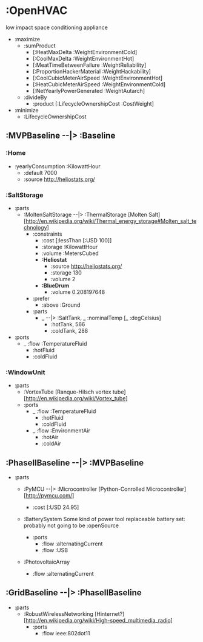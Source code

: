 # :OpenHVAC
low impact space conditioning appliance

- :maximize
    - :sumProduct
        - [:HeatMaxDelta :WeightEnvironmentCold]
        - [:CoolMaxDelta :WeightEnvironmentHot]
        - [:MeatTimeBetweenFailure :WeightReliability]
        - [:ProportionHackerMaterial :WeightHackability]
        - [:CoolCubicMeterAirSpeed :WeightEnvironmentHot]
        - [:HeatCubicMeterAirSpeed :WeightEnvironmentCold]
        - [:NetYearlyPowerGenerated :WeightAutarch]
    - :divideBy
        - :product [:LifecycleOwnershipCost :CostWeight]
- :minimize
    - :LifecycleOwnershipCost


## :MVPBaseline --|> :Baseline

### :Home
- :yearlyConsumption :KilowattHour
    - :default 7000
    - :source http://heliostats.org/

### :SaltStorage
- :parts
    - :MoltenSaltStorage --|> :ThermalStorage
        [Molten Salt][http://en.wikipedia.org/wiki/Thermal_energy_storage#Molten_salt_technology]
        - :constraints
            - :cost [:lessThan [:USD 100]]
            - :storage :KilowattHour
            - :volume :MetersCubed
            - __:Heliostat__
                - :source http://heliostats.org/
                - :storage 130
                - :volume 2
            - __:BlueDrum__
                - :volume 0.208197648
        - :prefer
            - :above :Ground
        - :parts
            - _ --|> :SaltTank, _ :nominalTemp [_ :degCelsius]
                - :hotTank, 566
                - :coldTank, 288
- :ports
    - _ :flow :TemperatureFluid 
        - :hotFluid
        - :coldFluid
    
### :WindowUnit
- :parts
    - :VortexTube
        [Ranque-Hilsch vortex tube][http://en.wikipedia.org/wiki/Vortex_tube]
    - :ports
        - _ :flow :TemperatureFluid
            - :hotFluid
            - :coldFluid
        - _ :flow :EnvironmentAir
            - :hotAir
            - :coldAir

## :PhaseIIBaseline --|> :MVPBaseline
- :parts
    - :PyMCU --|> :Microcontroller
        [Python-Conrolled Microcontroller][http://pymcu.com/]
        - :cost [:USD 24.95]
    - :BatterySystem
        Some kind of power tool replaceable battery set: probably not going to 
        be :openSource
        
        - :ports
            - :flow :alternatingCurrent
            - :flow :USB
    - :PhotovoltaicArray
        - :flow :alternatingCurrent

## :GridBaseline --|> :PhaseIIBaseline
- :parts
    - :RobustWirelessNetworking
        [Hinternet?][http://en.wikipedia.org/wiki/High-speed_multimedia_radio]
        - :ports
            - :flow ieee:802dot11